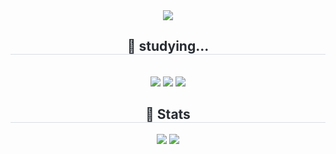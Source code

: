 <div align= "center">
    <img src="https://capsule-render.vercel.app/api?type=waving&color=9fd2f9&height=180&text=Welcome%20to%20namheewoo's%20GitHub&animation=fadeIn&fontColor=408df2&fontSize=50" />
    </div>
    <div align= "center">
    <h2 style="border-bottom: 1px solid #d8dee4; color: #282d33;"> 📘 studying... </h2> <br> 
    <div style="margin: 0 auto; text-align: center;" align= "center"> <img src="https://img.shields.io/badge/C-A8B9CC?style=for-the-badge&logo=C&logoColor=white">
          <img src="https://img.shields.io/badge/Python-3776AB?style=for-the-badge&logo=Python&logoColor=white">
          <img src="https://img.shields.io/badge/Matlab-0076a8?style=for-the-badge&logo=Matlab&logoColor=white">
          </div>
    </div>
    <div align= "center"> 
    <h2 style="border-bottom: 1px solid #d8dee4; color: #282d33;"> 🏅 Stats </h2> <div align= "center"> <img src="https://github-readme-stats.vercel.app/api?username=namheewoo&bg_color=180,434242,00000000&title_color=ffffff&text_color=ffffff"
         /> <img src="https://github-readme-stats.vercel.app/api/top-langs/?username=namheewoo&layout=compact&bg_color=180,434242,00000000&title_color=ffffff&text_color=ffffff"
           /> </div> 
    </div>
    
